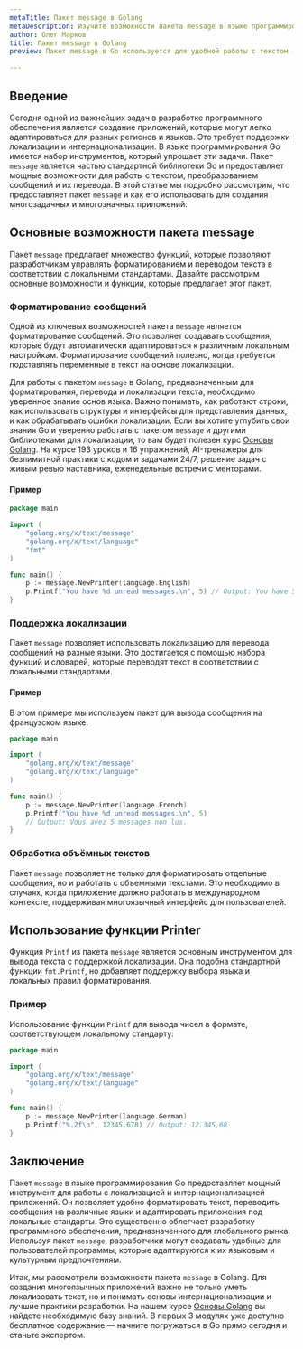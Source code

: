 ```yaml
---
metaTitle: Пакет message в Golang
metaDescription: Изучите возможности пакета message в языке программирования Go для форматирования, перевода и локализации текста. Разберем основные функции и методы с примерами кода.
author: Олег Марков
title: Пакет message в Golang
preview: Пакет message в Go используется для удобной работы с текстом - форматирование, перевод и локализация. Рассмотрим его основные возможности и примеры применения.

---
```


## Введение

Сегодня одной из важнейших задач в разработке программного обеспечения является создание приложений, которые могут легко адаптироваться для разных регионов и языков. Это требует поддержки локализации и интернационализации. В языке программирования Go имеется набор инструментов, который упрощает эти задачи. Пакет `message` является частью стандартной библиотеки Go и предоставляет мощные возможности для работы с текстом, преобразованием сообщений и их перевода. В этой статье мы подробно рассмотрим, что предоставляет пакет `message` и как его использовать для создания многозадачных и многозначных приложений.

## Основные возможности пакета message

Пакет `message` предлагает множество функций, которые позволяют разработчикам управлять форматированием и переводом текста в соответствии с локальными стандартами. Давайте рассмотрим основные возможности и функции, которые предлагает этот пакет.

### Форматирование сообщений

Одной из ключевых возможностей пакета `message` является форматирование сообщений. Это позволяет создавать сообщения, которые будут автоматически адаптироваться к различным локальным настройкам. Форматирование сообщений полезно, когда требуется подставлять переменные в текст на основе локализации.

Для работы с пакетом `message` в Golang, предназначенным для форматирования, перевода и локализации текста, необходимо уверенное знание основ языка. Важно понимать, как работают строки, как использовать структуры и интерфейсы для представления данных, и как обрабатывать ошибки локализации. Если вы хотите углубить свои знания Go и уверенно работать с пакетом `message` и другими библиотеками для локализации, то вам будет полезен курс [Основы Golang](https://purpleschool.ru/course/go-basics?utm_source=knowledgebase&utm_medium=text&utm_campaign=paket-message-v-golang). На курсе 193 уроков и 16 упражнений, AI-тренажеры для безлимитной практики с кодом и задачами 24/7, решение задач с живым ревью наставника, еженедельные встречи с менторами.

#### Пример

```go
package main

import (
    "golang.org/x/text/message"
    "golang.org/x/text/language"
    "fmt"
)

func main() {
    p := message.NewPrinter(language.English)
    p.Printf("You have %d unread messages.\n", 5) // Output: You have 5 unread messages.
}
```

### Поддержка локализации

Пакет `message` позволяет использовать локализацию для перевода сообщений на разные языки. Это достигается с помощью набора функций и словарей, которые переводят текст в соответствии с локальными стандартами.

#### Пример

В этом примере мы используем пакет для вывода сообщения на французском языке.

```go
package main

import (
    "golang.org/x/text/message"
    "golang.org/x/text/language"
)

func main() {
    p := message.NewPrinter(language.French)
    p.Printf("You have %d unread messages.\n", 5)
    // Output: Vous avez 5 messages non lus.
}
```

### Обработка объёмных текстов

Пакет `message` позволяет не только для форматировать отдельные сообщения, но и работать с объемными текстами. Это необходимо в случаях, когда приложение должно работать в международном контексте, поддерживая многоязычный интерфейс для пользователей.

## Использование функции Printer

Функция `Printf` из пакета `message` является основным инструментом для вывода текста с поддержкой локализации. Она подобна стандартной функции `fmt.Printf`, но добавляет поддержку выбора языка и локальных правил форматирования.

### Пример

Использование функции `Printf` для вывода чисел в формате, соответствующем локальному стандарту:

```go
package main

import (
    "golang.org/x/text/message"
    "golang.org/x/text/language"
)

func main() {
    p := message.NewPrinter(language.German)
    p.Printf("%.2f\n", 12345.678) // Output: 12.345,68
}
```

## Заключение

Пакет `message` в языке программирования Go предоставляет мощный инструмент для работы с локализацией и интернационализацией приложений. Он позволяет удобно форматировать текст, переводить сообщения на различные языки и адаптировать приложения под локальные стандарты. Это существенно облегчает разработку программного обеспечения, предназначенного для глобального рынка. Используя пакет `message`, разработчики могут создавать удобные для пользователей программы, которые адаптируются к их языковым и культурным предпочтениям.

Итак, мы рассмотрели возможности пакета `message` в Golang. Для создания многоязычных приложений важно не только уметь локализовать текст, но и понимать основы интернационализации и лучшие практики разработки. На нашем курсе [Основы Golang](https://purpleschool.ru/course/go-basics?utm_source=knowledgebase&utm_medium=text&utm_campaign=paket-message-v-golang) вы найдете необходимую базу знаний. В первых 3 модулях уже доступно бесплатное содержание — начните погружаться в Go прямо сегодня и станьте экспертом.
